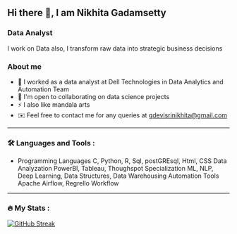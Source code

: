 ## Hi there 👋, I am Nikhita Gadamsetty
### Data Analyst
I work on Data also, I transform raw data into strategic business decisions
<!--
**Nikhita0306/Nikhita0306** is a ✨ _special_ ✨ repository because its `README.md` (this file) appears on your GitHub profile.

Here are some ideas to get you started:
- 🔭 I’m currently working on ...
- 🌱 I’m currently learning ...
- 👯 I’m looking to collaborate on ...
- 🤔 I’m looking for help with ...
- 💬 Ask me about ...
- 📫 How to reach me: ...
- 😄 Pronouns: ...
- ⚡ Fun fact: ...
-->
### About me
- 🔭 I worked as a data analyst at Dell Technologies in Data Analytics and Automation Team
- 🤝 I'm open to collaborating on data science projects
- ⚡ I also like mandala arts
- ✉️ Feel free to contact me for any queries at gdevisrinikhita@gmail.com

---

### :hammer_and_wrench: Languages and Tools :
- Programming Languages C, Python, R, Sql, postGREsql, Html, CSS
Data Analyzation PowerBI, Tableau, Thoughspot
Specialization ML, NLP, Deep Learning, Data Structures, Data Warehousing
Automation Tools Apache Airflow, Regrello Workflow

---

### :fire: My Stats :
[![GitHub Streak](http://github-readme-streak-stats.herokuapp.com?user=Nikhita0306&theme=dark&background=000000)](https://git.io/streak-stats)
